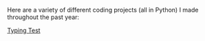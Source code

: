 Here are a variety of different coding projects (all in Python) I made throughout the past year:

[Typing Test](./typing_test.py)

